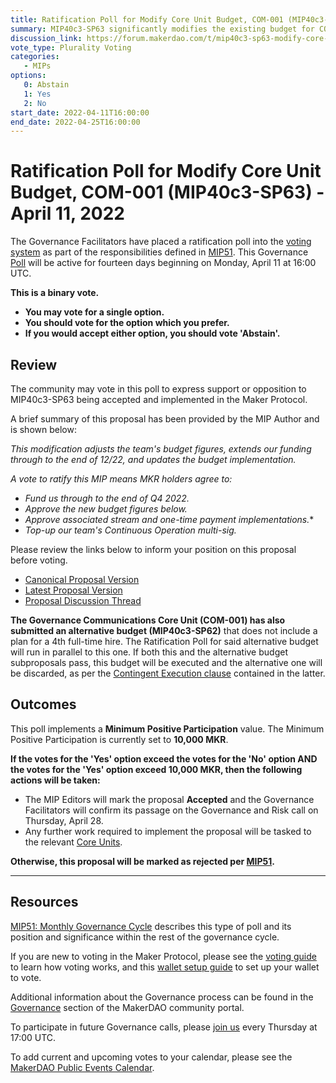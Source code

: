 ```yaml
---
title: Ratification Poll for Modify Core Unit Budget, COM-001 (MIP40c3-SP63) - April 11, 2022
summary: MIP40c3-SP63 significantly modifies the existing budget for COM-001, adding a fourth FTE, and extends funding to the end of December 2022. The passing of this proposal is contingent on the passing of SP62, a parallel budget proposal.
discussion_link: https://forum.makerdao.com/t/mip40c3-sp63-modify-core-unit-budget-com-001/13654/1
vote_type: Plurality Voting
categories:
   - MIPs
options:
   0: Abstain
   1: Yes
   2: No
start_date: 2022-04-11T16:00:00
end_date: 2022-04-25T16:00:00
---
```

# Ratification Poll for Modify Core Unit Budget, COM-001 (MIP40c3-SP63) - April 11, 2022

The Governance Facilitators have placed a ratification poll into the [voting system](https://vote.makerdao.com/polling) as part of the responsibilities defined in [MIP51](https://mips.makerdao.com/mips/details/MIP51). This Governance [Poll](https://community-development.makerdao.com/en/learn/governance/on-chain-gov) will be active for fourteen days beginning on Monday, April 11 at 16:00 UTC.

**This is a binary vote.** 
- **You may vote for a single option.** 
- **You should vote for the option which you prefer.**
- **If you would accept either option, you should vote 'Abstain'.**

## Review

The community may vote in this poll to express support or opposition to MIP40c3-SP63 being accepted and implemented in the Maker Protocol.

A brief summary of this proposal has been provided by the MIP Author and is shown below:

*This modification adjusts the team's budget figures, extends our funding through to the end of 12/22, and updates the budget implementation.*

*A vote to ratify this MIP means MKR holders agree to:*

- *Fund us through to the end of Q4 2022.*
- *Approve the new budget figures below.*
- *Approve associated stream and one-time payment implementations.**
- *Top-up our team's Continuous Operation multi-sig.*

Please review the links below to inform your position on this proposal before voting.
* [Canonical Proposal Version](https://github.com/makerdao/mips/blob/afec510800800ad47c110e88a53bfb39872e4801/MIP40/MIP40c3-Subproposals/MIP40c3-SP63.md)
* [Latest Proposal Version](https://mips.makerdao.com/mips/details/MIP40c3SP63)
* [Proposal Discussion Thread](https://forum.makerdao.com/t/mip40c3-sp63-modify-core-unit-budget-com-001/13654/1)

**The Governance Communications Core Unit (COM-001) has also submitted an alternative budget (MIP40c3-SP62)** that does not include a plan for a 4th full-time hire. The Ratification Poll for said alternative budget will run in parallel to this one. If both this and the alternative budget subproposals pass, this budget will be executed and the alternative one will be discarded, as per the [Contingent Execution clause](https://github.com/makerdao/mips/blob/a986f68a7eee495ea838d21f5f626a23fd94065b/MIP40/MIP40c3-Subproposals/MIP40c3-SP62.md#contingent-execution) contained in the latter.

## Outcomes

This poll implements a **Minimum Positive Participation** value. The Minimum Positive Participation is currently set to **10,000 MKR**.

**If the votes for the 'Yes' option exceed the votes for the 'No' option AND the votes for the 'Yes' option exceed 10,000 MKR, then the following actions will be taken:**
* The MIP Editors will mark the proposal **Accepted** and the Governance Facilitators will confirm its passage on the Governance and Risk call on Thursday, April 28.
* Any further work required to implement the proposal will be tasked to the relevant [Core Units](https://mips.makerdao.com/mips/details/MIP38#mip38c2-core-unit-state).

**Otherwise, this proposal will be marked as rejected per [MIP51](https://mips.makerdao.com/mips/details/MIP51#mip51c2-ratification-poll).**

---

## Resources

[MIP51: Monthly Governance Cycle](https://mips.makerdao.com/mips/details/MIP51) describes this type of poll and its position and significance within the rest of the governance cycle.

If you are new to voting in the Maker Protocol, please see the [voting guide](https://community-development.makerdao.com/en/learn/governance/how-voting-works/) to learn how voting works, and this [wallet setup guide](https://community-development.makerdao.com/en/learn/governance/voting-setup/) to set up your wallet to vote.

Additional information about the Governance process can be found in the [Governance](https://community-development.makerdao.com/en/learn/governance) section of the MakerDAO community portal.

To participate in future Governance calls, please [join us](https://github.com/makerdao/community/tree/master/governance/governance-and-risk-meetings) every Thursday at 17:00 UTC.

To add current and upcoming votes to your calendar, please see the [MakerDAO Public Events Calendar](https://calendar.google.com/calendar/embed?src=makerdao.com_3efhm2ghipksegl009ktniomdk%40group.calendar.google.com&ctz=UTC&mode=week&showCalendars=0&showPrint=0).

